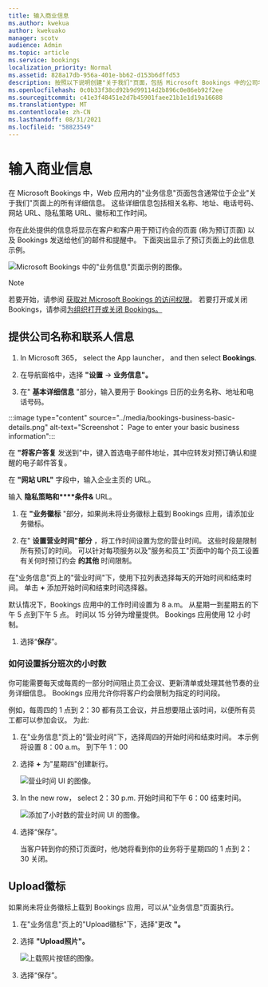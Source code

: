 ```yaml
---
title: 输入商业信息
ms.author: kwekua
author: kwekuako
manager: scotv
audience: Admin
ms.topic: article
ms.service: bookings
localization_priority: Normal
ms.assetid: 828a17db-956a-401e-bb62-d153b6dffd53
description: 按照以下说明创建"关于我们"页面，包括 Microsoft Bookings 中的公司名称、地址、电话号码、网站 URL、徽标和营业时间。
ms.openlocfilehash: 0c0b33f38cd92b9d99114d2b896c0e86eb92f2ee
ms.sourcegitcommit: c41e3f48451e2d7b45901faee21b1e1d19a16688
ms.translationtype: MT
ms.contentlocale: zh-CN
ms.lasthandoff: 08/31/2021
ms.locfileid: "58823549"
---
```

# <a name="enter-your-business-information"></a>输入商业信息

在 Microsoft Bookings 中，Web 应用内的"业务信息"页面包含通常位于企业"关于我们"页面上的所有详细信息。 这些详细信息包括相关名称、地址、电话号码、网站 URL、隐私策略 URL、徽标和工作时间。

你在此处提供的信息将显示在客户和客户用于预订约会的页面 (称为预订页面) 以及 Bookings 发送给他们的邮件和提醒中。 下面突出显示了预订页面上的此信息示例。

   ![Microsoft Bookings 中的"业务信息"页面示例的图像。](../media/bookings-business-info.png)

> [!NOTE]
> 若要开始，请参阅 [获取对 Microsoft Bookings 的访问权限](get-access.md)。 若要打开或关闭 Bookings，请参阅[为组织打开或关闭 Bookings。](turn-bookings-on-or-off.md)

## <a name="provide-business-name-and-contact-information"></a>提供公司名称和联系人信息

1. In Microsoft 365， select the App launcher， and then select **Bookings**.

1. 在导航窗格中，选择 **"设置**  ->  **业务信息"。**

1. 在" **基本详细信息** "部分，输入要用于 Bookings 日历的业务名称、地址和电话号码。

:::image type="content" source="../media/bookings-business-basic-details.png" alt-text="Screenshot： Page to enter your basic business information":::

在 **"将客户答复** 发送到"中，键入首选电子邮件地址，其中应转发对预订确认和提醒的电子邮件答复。

在 **"网站 URL"** 字段中，输入企业主页的 URL。

输入 **隐私策略和****条件&** URL。

1. 在 **"业务徽标** "部分，如果尚未将业务徽标上载到 Bookings 应用，请添加业务徽标。

1. 在" **设置营业时间"部分** ，将工作时间设置为您的营业时间。 这些时段是限制所有预订的时间。 可以针对每项服务以及"服务和员工"页面中的每个员工设置有关何时预订约会 **的其他** 时间限制。 

在"业务信息"页上的"营业时间"下，使用下拉列表选择每天的开始时间和结束时间。 单击 **+** 添加开始时间和结束时间选择器。

默认情况下，Bookings 应用中的工作时间设置为 8 a.m。 从星期一到星期五的下午 5 点到下午 5 点。 时间以 15 分钟为增量提供。 Bookings 应用使用 12 小时制。

1. 选择“**保存**”。

### <a name="how-to-set-hours-for-a-split-shift"></a>如何设置拆分班次的小时数

你可能需要每天或每周的一部分时间阻止员工会议、更新清单或处理其他节奏的业务详细信息。 Bookings 应用允许你将客户约会限制为指定的时间段。

例如，每周四的 1 点到 2：30 都有员工会议，并且想要阻止该时间，以便所有员工都可以参加会议。 为此:

1. 在"业务信息"页上的"营业时间"下，选择周四的开始时间和结束时间。 本示例将设置 8：00 a.m。 到下午 1：00

1. 选择 **+** 为"星期四"创建新行。

   ![营业时间 UI 的图像。](../media/bookings-split-shift.png)

1. In the new row， select 2：30 p.m. 开始时间和下午 6：00 结束时间。

   ![添加了小时数的营业时间 UI 的图像。](../media/bookings-split-shift-hours.png)

1. 选择“保存”。

    当客户转到你的预订页面时，他/她将看到你的业务将于星期四的 1 点到 2：30 关闭。

## <a name="upload-your-logo"></a>Upload徽标

如果尚未将业务徽标上载到 Bookings 应用，可以从"业务信息"页面执行。

1. 在"业务信息"页上的"Upload徽标"下，选择"更改 **"。**

1. 选择 **"Upload照片"。**

   ![上载照片按钮的图像。](../media/bookings-upload-photo.png)

1. 选择“保存”。
